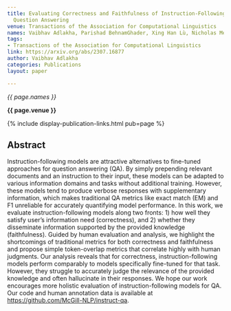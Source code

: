 ```yaml
---
title: Evaluating Correctness and Faithfulness of Instruction-Following Models for
  Question Answering
venue: Transactions of the Association for Computational Linguistics
names: Vaibhav Adlakha, Parishad BehnamGhader, Xing Han Lù, Nicholas Meade, Siva Reddy
tags:
- Transactions of the Association for Computational Linguistics
link: https://arxiv.org/abs/2307.16877
author: Vaibhav Adlakha
categories: Publications
layout: paper

---
```


*{{ page.names }}*

**{{ page.venue }}**

{% include display-publication-links.html pub=page %}

## Abstract

Instruction-following models are attractive alternatives to fine-tuned approaches for question answering (QA). By simply prepending relevant documents and an instruction to their input, these models can be adapted to various information domains and tasks without additional training. However, these models tend to produce verbose responses with supplementary information, which makes traditional QA metrics like exact match (EM) and F1 unreliable for accurately quantifying model performance. In this work, we evaluate instruction-following models along two fronts: 1) how well they satisfy user’s information need (correctness), and 2) whether they disseminate information supported by the provided knowledge (faithfulness). Guided by human evaluation and analysis, we highlight the shortcomings of traditional metrics for both correctness and faithfulness and propose simple token-overlap metrics that correlate highly with human judgments. Our analysis reveals that for correctness, instruction-following models perform comparably to models specifically fine-tuned for that task. However, they struggle to accurately judge the relevance of the provided knowledge and often hallucinate in their responses. We hope our work encourages more holistic evaluation of instruction-following models for QA. Our code and human annotation data is available at https://github.com/McGill-NLP/instruct-qa.